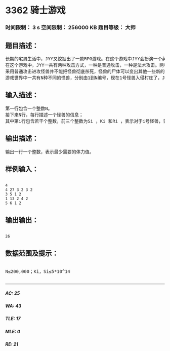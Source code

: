 # 3362 骑士游戏   
### 时间限制： 3 s     空间限制： 256000 KB     题目等级： 大师  
## 题目描述：  

<pre>
长期的宅男生活中，JYY又挖掘出了一款RPG游戏。在这个游戏中JYY会扮演一个英勇的骑士，用他手中的长剑去杀死入侵村庄的怪兽。 
在这个游戏中，JYY一共有两种攻击方式，一种是普通攻击，一种是法术攻击。两种攻击方式都会消耗JYY一些体力。 
采用普通攻击进攻怪兽并不能把怪兽彻底杀死，怪兽的尸体可以变出其他一些新的怪兽，注意一个怪兽可能经过若干次普通攻击后变回一个或更多同样的怪兽；而采用法术攻击则可以彻底将一个怪兽杀死。当然了，一般来说，相比普通攻击，法术攻击会消耗更多的体力值（但由于游戏系统bug，并不保证这一点）。 
游戏世界中一共有N种不同的怪兽，分别由1到N编号，现在1号怪兽入侵村庄了，JYY想知道，最少花费多少体力值才能将所有村庄中的怪兽全部杀死呢？
</pre>
  
  
## 输入描述：  

<pre>
第一行包含一个整数N。 
接下来N行，每行描述一个怪兽的信息； 
其中第i行包含若干个整数，前三个整数为Si ，Ki 和Ri ，表示对于i号怪兽，普通攻击需要消耗Si 的体力，法术攻击需要消耗Ki 的体力，同时i号怪兽死亡后会产生 Ri个新的怪兽。接下来 Ri个1到N之间的整数，表示一个新出现的怪兽编号。同一编号的怪兽可以出现多个。
</pre>
  
  
## 输出描述：  

<pre>
输出一行一个整数，表示最少需要的体力值。
</pre>
  
  
## 样例输入：  

<pre><code>
4 
4 27 3 2 3 2 
3 5 1 2 
1 13 2 4 2 
5 6 1 2
</code></pre>
  
  
## 输出输出：  

<pre><code>
26
</code></pre>
  
  
## 数据范围及提示：  

<pre>

N≤200,000；Ki，Si≤5*10^14

</pre>
  
  
***  

##### AC: 25  
##### WA: 43  
##### TLE: 17  
##### MLE: 0  
##### RE: 21  
